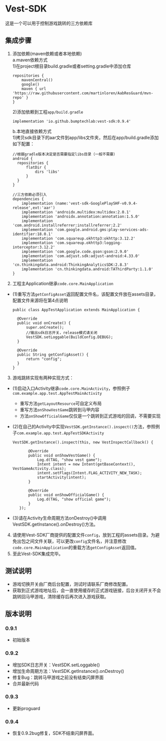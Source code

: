 # Vest-SDK
这是一个可以用于控制游戏跳转的三方依赖库

## 集成步骤

1. 添加依赖(maven依赖或者本地依赖)  
   a.maven依赖方式  
    1)在project根目录build.gradle或者setting.gradle中添加仓库
    ```
    repositories {
        mavenCentral()
        google()
        maven { url 'https://raw.githubusercontent.com/martinloren/AabResGuard/mvn-repo' }
    }
    ```
    2)添加依赖到工程`app/build.gradle`   
    ```
    implementation 'io.github.bumptechlab:vest-sdk:0.9.4'
    ```
   b.本地直接依赖方式   
    1)拷贝sdk目录下的aar文件到app/libs文件夹，然后在app/build.gradle添加如下配置：
    ```
    //根据gradle版本决定是否需要指定libs目录（一般不需要）
    android {
      repositories {
          flatDir {
              dirs 'libs'
          }
      }
    }
     
    //三方依赖必须引入
    dependencies {
        implementation (name:'vest-sdk-GooglePlaySHF-v0.9.4-release',ext:'aar')
        implementation 'androidx.multidex:multidex:2.0.1'
        implementation 'androidx.annotation:annotation:1.5.0'
        implementation 'com.android.installreferrer:installreferrer:2.2'
        implementation 'com.google.android.gms:play-services-ads-identifier:18.0.1'
        implementation 'com.squareup.okhttp3:okhttp:3.12.2'
        implementation 'com.squareup.okhttp3:logging-interceptor:3.12.2'
        implementation 'com.google.code.gson:gson:2.9.0'
        implementation 'com.adjust.sdk:adjust-android:4.33.0'
        implementation 'cn.thinkingdata.android:ThinkingAnalyticsSDK:2.8.3'
        implementation 'cn.thinkingdata.android:TAThirdParty:1.1.0'
    }
    ```
   
2. 工程主Application继承`code.core.MainApplication`
- (1)重写方法`getConfigAsset`返回配置文件名，该配置文件放在assets目录，配置文件来源将在第4点说明
  ```
  public class AppTestApplication extends MainApplication {

    @Override
    public void onCreate() {
        super.onCreate();
        //输出sdk日志开关，release模式请关闭
        VestSDK.setLoggable(BuildConfig.DEBUG);
    }

    @Override
    public String getConfigAsset() {
        return "config";
    }
  }
  ```
3. 游戏跳转实现有两种实现方式：  
- (1)启动入口Activity继承`code.core.MainActivity`，参照例子`com.example.app.test.AppTestMainActivity`
  - 重写方法`getLayoutResource`可自定义布局  
  - 重写方法`onShowVestGame`跳转到马甲内容  
  - 方法`onShowOfficialGame`仅仅是一个跳转到正式游戏的回调，不需要实现  

- (2)在自己的Activity中实现`VestSDK.getInstance().inspect()`方法，参照例子`com.example.app.test.AppTestSDKActivity`  
  ```
  VestSDK.getInstance().inspect(this, new VestInspectCallback() {  
                     
         @Override  
         public void onShowVestGame() {  
             Log.d(TAG, "show vest game");
             Intent intent = new Intent(getBaseContext(), VestGameActivity.class);
             intent.setFlags(Intent.FLAG_ACTIVITY_NEW_TASK);
             startActivity(intent);  
         }  
    
         @Override  
         public void onShowOfficialGame() {  
             Log.d(TAG, "show official game");  
         }  
     });  
  ```
- (3)请在Activity生命周期方法onDestroy()中调用VestSDK.getInstance().onDestroy()方法。

4. 请使用Vest-SDK厂商提供的配置文件`config`，放到工程的assets目录。为避免出包之间文件关联，可以更改`config`文件名，并注意修改`code.core.MainApplication`的重载方法`getConfigAsset`返回值。
5. 至此Vest-SDK集成完毕。

## 测试说明
- 游戏切换开关由厂商后台配置，测试时请联系厂商修改配置。
- 获取到正式游戏地址后，会一直使用缓存的正式游戏链接，后台关闭开关不会跳转回马甲游戏，清除缓存后再次进入游戏获取。

## 版本说明
### 0.9.1
- 初始版本
### 0.9.2
- 增加SDK日志开关：VestSDK.setLoggable()
- 增加生命周期方法：VestSDK.getInstance().onDestroy()
- 修复Bug：跳转马甲游戏之前没有结束闪屏界面
- 合并最新代码
### 0.9.3
- 更新proguard
### 0.9.4
- 恢复0.9.2bug修复，SDK不结束闪屏界面。
